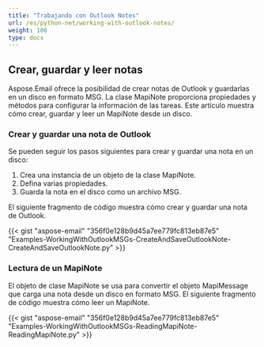 ```yaml
---
title: "Trabajando con Outlook Notes"
url: /es/python-net/working-with-outlook-notes/
weight: 100
type: docs
---
```



## **Crear, guardar y leer notas**
Aspose.Email ofrece la posibilidad de crear notas de Outlook y guardarlas en un disco en formato MSG. La clase MapiNote proporciona propiedades y métodos para configurar la información de las tareas. Este artículo muestra cómo crear, guardar y leer un MapiNote desde un disco.
### **Crear y guardar una nota de Outlook**
Se pueden seguir los pasos siguientes para crear y guardar una nota en un disco:

1. Crea una instancia de un objeto de la clase MapiNote.
1. Defina varias propiedades.
1. Guarda la nota en el disco como un archivo MSG.

El siguiente fragmento de código muestra cómo crear y guardar una nota de Outlook.



{{< gist "aspose-email" "356f0e128b9d45a7ee779fc813eb87e5" "Examples-WorkingWithOutlookMSGs-CreateAndSaveOutlookNote-CreateAndSaveOutlookNote.py" >}}
### **Lectura de un MapiNote**
El objeto de clase MapiNote se usa para convertir el objeto MapiMessage que carga una nota desde un disco en formato MSG. El siguiente fragmento de código muestra cómo leer un MapiNote.



{{< gist "aspose-email" "356f0e128b9d45a7ee779fc813eb87e5" "Examples-WorkingWithOutlookMSGs-ReadingMapiNote-ReadingMapiNote.py" >}}
